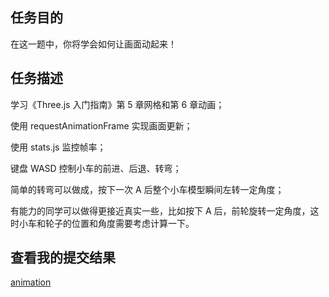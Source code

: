 ## 任务目的

在这一题中，你将学会如何让画面动起来！

## 任务描述

学习《Three.js 入门指南》第 5 章网格和第 6 章动画；

使用 requestAnimationFrame 实现画面更新；

使用 stats.js 监控帧率；

键盘 WASD 控制小车的前进、后退、转弯；

简单的转弯可以做成，按下一次 A 后整个小车模型瞬间左转一定角度；

有能力的同学可以做得更接近真实一些，比如按下 A 后，前轮旋转一定角度，这时小车和轮子的位置和角度需要考虑计算一下。

## 查看我的提交结果

[animation](https://songjinzhong.github.io/Three.js/animation/index.html)